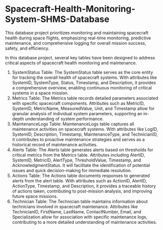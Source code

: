 # Spacecraft-Health-Monitoring-System-SHMS-Database
This database project prioritizes monitoring and maintaining spacecraft health during space flights, emphasizing real-time monitoring, predictive maintenance, and comprehensive logging for overall mission success, safety, and efficiency.

In this database project, several key tables have been designed to address critical aspects of spacecraft health monitoring and maintenance.
1.	SystemStatus Table: The SystemStatus table serves as the core entity for tracking the overall health of spacecraft systems. With attributes like SystemID, SystemType, Status, Timestamp, and Description, it provides a comprehensive overview, enabling continuous monitoring of critical systems in a space mission.
2.	Metrics Table: The Metrics table records detailed parameters associated with specific spacecraft components. Attributes such as MetricID, SystemID, MetricName, MeasuredValue, Unit, and Timestamp allow for granular analysis of individual system parameters, supporting an in-depth understanding of system performance.
3.	MaintenanceLogs Table: MaintenanceLogs table captures all maintenance activities on spacecraft systems. With attributes like LogID, SystemID, Description, Timestamp, MaintenanceType, and TechnicianID, it contributes to proactive maintenance strategies and serves as a historical record of maintenance activities.
4.	Alerts Table: The Alerts table generates alerts based on thresholds for critical metrics from the Metrics table. Attributes including AlertID, SystemID, MetricID, AlertType, ThresholdValue, Timestamp, and AcknowledgmentStatus. It will facilitate the identification of potential issues and quick decision-making for immediate resolution.
5.	Actions Table: The Actions table documents responses to generated alerts from the alert table. With attributes such as ActionID, AlertID, ActionType, Timestamp, and Description, it provides a traceable history of actions taken, contributing to post-mission analysis, and improving future space missions.
6.	Technician Table: The Technician table maintains information about technicians involved in spacecraft maintenance. Attributes like TechnicianID, FirstName, LastName, ContactNumber, Email, and Specialization allow for association with specific maintenance logs, contributing to a more detailed understanding of maintenance activities.
